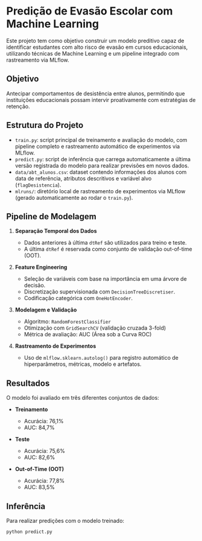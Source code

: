 # Predição de Evasão Escolar com Machine Learning

Este projeto tem como objetivo construir um modelo preditivo capaz de identificar estudantes com alto risco de evasão em cursos educacionais, utilizando técnicas de Machine Learning e um pipeline integrado com rastreamento via MLflow.

##  Objetivo

Antecipar comportamentos de desistência entre alunos, permitindo que instituições educacionais possam intervir proativamente com estratégias de retenção.

##  Estrutura do Projeto

- `train.py`: script principal de treinamento e avaliação do modelo, com pipeline completo e rastreamento automático de experimentos via MLflow.
- `predict.py`: script de inferência que carrega automaticamente a última versão registrada do modelo para realizar previsões em novos dados.
- `data/abt_alunos.csv`: dataset contendo informações dos alunos com data de referência, atributos descritivos e variável alvo (`flagDesistencia`).
- `mlruns/`: diretório local de rastreamento de experimentos via MLflow (gerado automaticamente ao rodar o `train.py`).

##  Pipeline de Modelagem

1. **Separação Temporal dos Dados**  
   - Dados anteriores à última `dtRef` são utilizados para treino e teste.  
   - A última `dtRef` é reservada como conjunto de validação out-of-time (OOT).

2. **Feature Engineering**  
   - Seleção de variáveis com base na importância em uma árvore de decisão.  
   - Discretização supervisionada com `DecisionTreeDiscretiser`.  
   - Codificação categórica com `OneHotEncoder`.

3. **Modelagem e Validação**  
   - Algoritmo: `RandomForestClassifier`  
   - Otimização com `GridSearchCV` (validação cruzada 3-fold)  
   - Métrica de avaliação: AUC (Área sob a Curva ROC)

4. **Rastreamento de Experimentos**  
   - Uso de `mlflow.sklearn.autolog()` para registro automático de hiperparâmetros, métricas, modelo e artefatos.

##  Resultados

O modelo foi avaliado em três diferentes conjuntos de dados:

- **Treinamento**  
  - Acurácia: 76,1%  
  - AUC: 84,7%

- **Teste**  
  - Acurácia: 75,6%  
  - AUC: 82,6%

- **Out-of-Time (OOT)**  
  - Acurácia: 77,8%  
  - AUC: 83,5%


##  Inferência

Para realizar predições com o modelo treinado:

```bash
python predict.py
